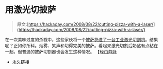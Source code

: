 # 用激光切披萨

> 原文:[https://hackaday.com/2008/08/22/cutting-pizza-with-a-laser/](https://hackaday.com/2008/08/22/cutting-pizza-with-a-laser/)

在一次美味过度的杀戮中，这些家伙将一个[披萨扔进了一台工业激光切割机](http://blog.wired.com/gadgets/2008/08/laser-pizza-cut.html)。结果呢？正如你所料。烟雾、笑声和切得完美的披萨。看起来激光切割后奶酪有点粘在一起，但普通的披萨切割器也会发生这种情况。
【经由[静脉](http://dvice.com/archives/2008/08/cut_up_your_piz.php)

*   [永久链接](http://blog.wired.com/gadgets/2008/08/laser-pizza-cut.html)